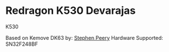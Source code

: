 # Redragon K530 Devarajas

K530

Based on Kemove DK63 by: [Stephen Peery](https://github.com/smp4488)
Hardware Supported: SN32F248BF
